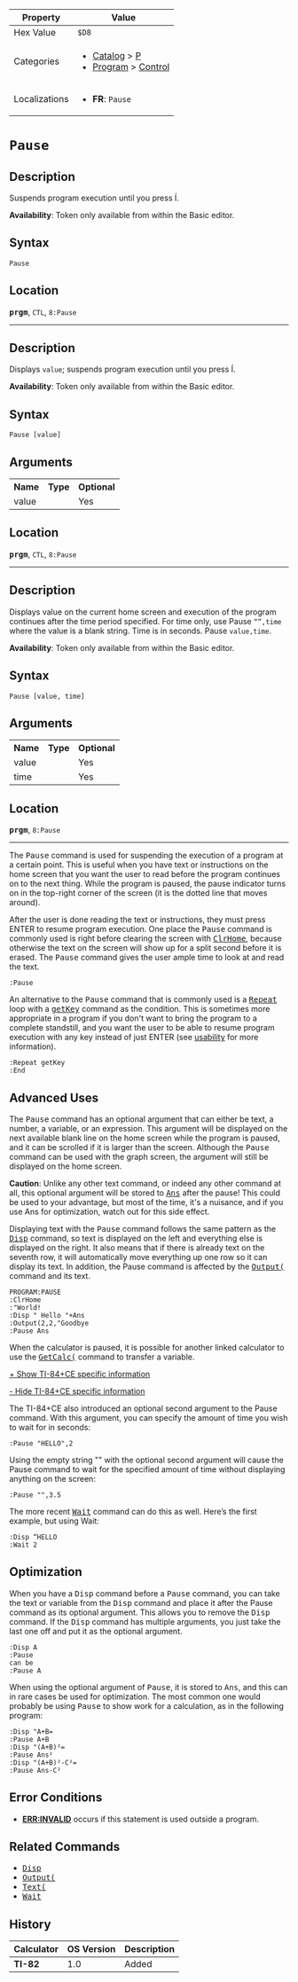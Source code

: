| Property      | Value |
|---------------|-------|
| Hex Value     | `$D8`|
| Categories    | <ul><li>[Catalog](<../categories/Catalog.md>) > [P](<../categories/Catalog.md#P>)</li><li>[Program](<../categories/Program.md>) > [Control](<../categories/Program.md#Control>)</li></ul> |
| Localizations | <ul><li><b>FR</b>: `Pause `</li></ul> |

# `Pause `

## Description
Suspends program execution until you press Í.


<b>Availability</b>: Token only available from within the Basic editor.

## Syntax
`Pause`

## Location
<tt><kbd><b>prgm</b></kbd></tt>, `CTL`, `8:Pause`
<hr>

## Description
Displays `value`; suspends program execution until you press Í.


<b>Availability</b>: Token only available from within the Basic editor.

## Syntax
`Pause [value]`

## Arguments
<table>
<tr><th>Name</th><th>Type</th><th>Optional</th></tr>

<tr><td>value</td><td></td><td>Yes</td></tr>

</table>

## Location
<tt><kbd><b>prgm</b></kbd></tt>, `CTL`, `8:Pause`
<hr>

## Description
Displays value on the current home screen and execution of the program continues after the time period specified. For time only, use Pause `“”,time` where the value is a blank string. Time is in seconds.
Pause `value,time`.


<b>Availability</b>: Token only available from within the Basic editor.

## Syntax
`Pause [value, time]`

## Arguments
<table>
<tr><th>Name</th><th>Type</th><th>Optional</th></tr>

<tr><td>value</td><td></td><td>Yes</td></tr>

<tr><td>time</td><td></td><td>Yes</td></tr>

</table>

## Location
<tt><kbd><b>prgm</b></kbd></tt>, `8:Pause`
<hr>

The <tt>Pause</tt> command is used for suspending the execution of a program at a certain point. This is useful when you have text or instructions on the home screen that you want the user to read before the program continues on to the next thing. While the program is paused, the pause indicator turns on in the top-right corner of the screen (it is the dotted line that moves around).

After the user is done reading the text or instructions, they must press ENTER to resume program execution. One place the <tt>Pause</tt> command is commonly used is right before clearing the screen with <tt><a href="/clrhome">ClrHome</a></tt>, because otherwise the text on the screen will show up for a split second before it is erased. The <tt>Pause</tt> command gives the user ample time to look at and read the text.

```ti-basic
:Pause
```

An alternative to the <tt>Pause</tt> command that is commonly used is a <tt><a href="/repeat">Repeat</a></tt> loop with a <tt><a href="/getkey">getKey</a></tt> command as the condition. This is sometimes more appropriate in a program if you don't want to bring the program to a complete standstill, and you want the user to be able to resume program execution with any key instead of just ENTER (see [usability](/usability) for more information).

```ti-basic
:Repeat getKey
:End
```

## Advanced Uses

The <tt>Pause</tt> command has an optional argument that can either be text, a number, a variable, or an expression. This argument will be displayed on the next available blank line on the home screen while the program is paused, and it can be scrolled if it is larger than the screen. Although the <tt>Pause</tt> command can be used with the graph screen, the argument will still be displayed on the home screen.

**Caution**: Unlike any other text command, or indeed any other command at all, this optional argument will be stored to <tt><a href="/ans">Ans</a></tt> after the pause! This could be used to your advantage, but most of the time, it's a nuisance, and if you use Ans for optimization, watch out for this side effect.

Displaying text with the <tt>Pause</tt> command follows the same pattern as the <tt><a href="/disp">Disp</a></tt> command, so text is displayed on the left and everything else is displayed on the right. It also means that if there is already text on the seventh row, it will automatically move everything up one row so it can display its text. In addition, the Pause command is affected by the <tt><a href="/output">Output(</a></tt> command and its text.

```ti-basic
PROGRAM:PAUSE
:ClrHome
:"World!
:Disp " Hello "+Ans
:Output(2,2,"Goodbye
:Pause Ans
```

When the calculator is paused, it is possible for another linked calculator to use the <tt><a href="/getcalc">GetCalc(</a></tt> command to transfer a variable.

[+ Show TI-84+CE specific information](javascript:;)

[- Hide TI-84+CE specific information](javascript:;)

The TI-84+CE also introduced an optional second argument to the Pause command. With this argument, you can specify the amount of time you wish to wait for in seconds:

```ti-basic
:Pause "HELLO",2
```

  
Using the empty string "" with the optional second argument will cause the Pause command to wait for the specified amount of time without displaying anything on the screen:

```ti-basic
:Pause "",3.5
```

  
The more recent <tt><a href="/wait">Wait</a></tt> command can do this as well. Here’s the first example, but using Wait:

```ti-basic
:Disp “HELLO
:Wait 2
```

## Optimization

When you have a <tt>Disp</tt> command before a <tt>Pause</tt> command, you can take the text or variable from the <tt>Disp</tt> command and place it after the Pause command as its optional argument. This allows you to remove the <tt>Disp</tt> command. If the <tt>Disp</tt> command has multiple arguments, you just take the last one off and put it as the optional argument.

```ti-basic
:Disp A
:Pause
can be
:Pause A
```

When using the optional argument of <tt>Pause</tt>, it is stored to <tt>Ans</tt>, and this can in rare cases be used for optimization. The most common one would probably be using <tt>Pause</tt> to show work for a calculation, as in the following program:

```ti-basic
:Disp "A+B=
:Pause A+B
:Disp "(A+B)²=
:Pause Ans²
:Disp "(A+B)²-C²=
:Pause Ans-C²
```

## Error Conditions

*   **[ERR:INVALID](/errors#invalid)** occurs if this statement is used outside a program.

## Related Commands

*   <tt><a href="/disp">Disp</a></tt>
*   <tt><a href="/output">Output(</a></tt>
*   <tt><a href="/text">Text(</a></tt>
*   <tt><a href="/wait">Wait</a></tt>

## History
| Calculator | OS Version | Description |
|------------|------------|-------------|
| <b>TI-82</b> | 1.0 | Added |


